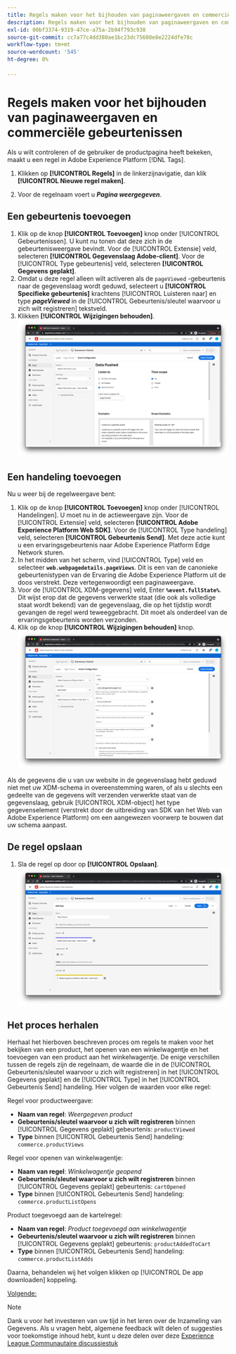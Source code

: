 ```yaml
---
title: Regels maken voor het bijhouden van paginaweergaven en commerciële gebeurtenissen
description: Regels maken voor het bijhouden van paginaweergaven en commerciële gebeurtenissen
exl-id: 00bf3374-9319-47ce-a75a-2b94f793c938
source-git-commit: cc7a77c4dd380ae1bc23dc75608e8e2224dfe78c
workflow-type: tm+mt
source-wordcount: '545'
ht-degree: 0%

---
```


# Regels maken voor het bijhouden van paginaweergaven en commerciële gebeurtenissen

Als u wilt controleren of de gebruiker de productpagina heeft bekeken, maakt u een regel in Adobe Experience Platform [!DNL Tags].

1. Klikken op **[!UICONTROL Regels]** in de linkerzijnavigatie, dan klik **[!UICONTROL Nieuwe regel maken]**.

1. Voor de regelnaam voert u **_Pagina weergegeven_**.

## Een gebeurtenis toevoegen

1. Klik op de knop **[!UICONTROL Toevoegen]** knop onder [!UICONTROL Gebeurtenissen]. U kunt nu tonen dat deze zich in de gebeurtenisweergave bevindt. Voor de [!UICONTROL Extensie] veld, selecteren **[!UICONTROL Gegevenslaag Adobe-client]**. Voor de [!UICONTROL Type gebeurtenis] veld, selecteren **[!UICONTROL Gegevens geplakt]**.
1. Omdat u deze regel alleen wilt activeren als de `pageViewed` -gebeurtenis naar de gegevenslaag wordt geduwd, selecteert u **[!UICONTROL Specifieke gebeurtenis]** krachtens [!UICONTROL Luisteren naar] en type **_pageViewed_** in de [!UICONTROL Gebeurtenis/sleutel waarvoor u zich wilt registreren] tekstveld.
1. Klikken **[!UICONTROL Wijzigingen behouden]**.
   ![Gebeurtenis Pagina weergegeven](../assets/page-viewed-event.png)

## Een handeling toevoegen

Nu u weer bij de regelweergave bent:

1. Klik op de knop **[!UICONTROL Toevoegen]** knop onder [!UICONTROL Handelingen]. U moet nu in de actieweergave zijn. Voor de [!UICONTROL Extensie] veld, selecteren **[!UICONTROL Adobe Experience Platform Web SDK]**. Voor de [!UICONTROL Type handeling] veld, selecteren **[!UICONTROL Gebeurtenis Send]**. Met deze actie kunt u een ervaringsgebeurtenis naar Adobe Experience Platform Edge Network sturen.
1. In het midden van het scherm, vind [!UICONTROL Type] veld en selecteer **`web.webpagedetails.pageViews`**. Dit is een van de canonieke gebeurtenistypen van de Ervaring die Adobe Experience Platform uit de doos verstrekt. Deze vertegenwoordigt een paginaweergave.
1. Voor de [!UICONTROL XDM-gegevens] veld, Enter **`%event.fullState%`**. Dit wijst erop dat de gegevens verwerkte staat (die ook als volledige staat wordt bekend) van de gegevenslaag, die op het tijdstip wordt gevangen de regel werd teweeggebracht. Dit moet als onderdeel van de ervaringsgebeurtenis worden verzonden.
1. Klik op de knop **[!UICONTROL Wijzigingen behouden]** knop.
   ![Handeling Pagina weergegeven](../assets/page-viewed-action.png)

Als de gegevens die u van uw website in de gegevenslaag hebt geduwd niet met uw XDM-schema in overeenstemming waren, of als u slechts een gedeelte van de gegevens wilt verzenden verwerkte staat van de gegevenslaag, gebruik [!UICONTROL XDM-object] het type gegevenselement (verstrekt door de uitbreiding van SDK van het Web van Adobe Experience Platform) om een aangewezen voorwerp te bouwen dat uw schema aanpast.

## De regel opslaan

1. Sla de regel op door op **[!UICONTROL Opslaan]**.
   ![Regel voor weergegeven pagina](../assets/page-viewed-rule.png)

## Het proces herhalen

Herhaal het hierboven beschreven proces om regels te maken voor het bekijken van een product, het openen van een winkelwagentje en het toevoegen van een product aan het winkelwagentje. De enige verschillen tussen de regels zijn de regelnaam, de waarde die in de [!UICONTROL Gebeurtenis/sleutel waarvoor u zich wilt registreren] in het [!UICONTROL Gegevens geplakt] en de [!UICONTROL Type] in het [!UICONTROL Gebeurtenis Send] handeling. Hier volgen de waarden voor elke regel:

Regel voor productweergave:

* **Naam van regel**: _Weergegeven product_
* **Gebeurtenis/sleutel waarvoor u zich wilt registreren** binnen [!UICONTROL Gegevens geplakt] gebeurtenis: `productViewed`
* **Type** binnen [!UICONTROL Gebeurtenis Send] handeling: `commerce.productViews`

Regel voor openen van winkelwagentje:

* **Naam van regel**: _Winkelwagentje geopend_
* **Gebeurtenis/sleutel waarvoor u zich wilt registreren** binnen [!UICONTROL Gegevens geplakt] gebeurtenis: `cartOpened`
* **Type** binnen [!UICONTROL Gebeurtenis Send] handeling: `commerce.productListOpens`

Product toegevoegd aan de kartelregel:

* **Naam van regel**: _Product toegevoegd aan winkelwagentje_
* **Gebeurtenis/sleutel waarvoor u zich wilt registreren** binnen [!UICONTROL Gegevens geplakt] gebeurtenis: `productAddedToCart`
* **Type** binnen [!UICONTROL Gebeurtenis Send] handeling: `commerce.productListAdds`

Daarna, behandelen wij het volgen klikken op [!UICONTROL De app downloaden] koppeling.

[Volgende: ](create-a-data-element-and-rule-for-tracking-app-downloads.md)

>[!NOTE]
>
>Dank u voor het investeren van uw tijd in het leren over de Inzameling van Gegevens. Als u vragen hebt, algemene feedback wilt delen of suggesties voor toekomstige inhoud hebt, kunt u deze delen over deze [Experience League Communautaire discussiestuk](https://experienceleaguecommunities.adobe.com/t5/adobe-experience-platform-launch/tutorial-discussion-use-adobe-experience-platform-data/m-p/543877)
